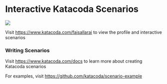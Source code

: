 # Interactive Katacoda Scenarios

[![](http://shields.katacoda.com/katacoda/faisallarai/count.svg)](https://www.katacoda.com/faisallarai "Get your profile on Katacoda.com")

Visit https://www.katacoda.com/faisallarai to view the profile and interactive scenarios

### Writing Scenarios
Visit https://www.katacoda.com/docs to learn more about creating Katacoda scenarios

For examples, visit https://github.com/katacoda/scenario-example

